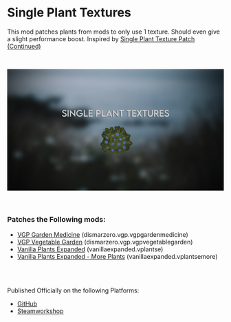# Single Plant Textures
This mod patches plants from mods to only use 1 texture. Should even give a slight performance boost.
Inspired by [Single Plant Texture Patch (Continued)][1]

<br>

![preview](https://github.com/Official-Husko/Single-Plant-Texture/blob/main/About/Preview.png)

<br>

### Patches the Following mods:
* [VGP Garden Medicine][2] (dismarzero.vgp.vgpgardenmedicine)
* [VGP Vegetable Garden][3] (dismarzero.vgp.vgpvegetablegarden)
* [Vanilla Plants Expanded][4] (vanillaexpanded.vplantse)
* [Vanilla Plants Expanded - More Plants][5] (vanillaexpanded.vplantsemore)

<br>
<br>

Published Officially on the following Platforms:
- [GitHub][6]
- [Steamworkshop][7]


[1]: https://steamcommunity.com/sharedfiles/filedetails/?id=2034171041
[2]: https://steamcommunity.com/sharedfiles/filedetails/?id=2007063140
[3]: https://steamcommunity.com/sharedfiles/filedetails/?id=2007061826
[4]: https://steamcommunity.com/sharedfiles/filedetails/?id=2134308522
[5]: https://steamcommunity.com/sharedfiles/filedetails/?id=2748889667
[6]: https://github.com/Official-Husko/Single-Plant-Texture
[7]: https://example.com